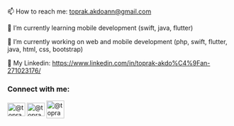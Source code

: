 

📫 How to reach me: toprak.akdoann@gmail.com

🌱 I’m currently learning mobile development (swift, java, flutter)

🔭 I’m currently working on web and mobile development (php, swift, flutter, java, html, css, bootstrap)

🔗 My Linkedin: https://www.linkedin.com/in/toprak-akdo%C4%9Fan-271023176/

<h3 align="left">Connect with me:</h3>
<p align="left">
<a href="https://twitter.com/@toprakkakdogan" target="blank"><img align="center" src="https://raw.githubusercontent.com/rahuldkjain/github-profile-readme-generator/master/src/images/icons/Social/twitter.svg" alt="@toprakkakdogan" height="30" width="40" /></a>
<a href="https://instagram.com/@toprakakdogann" target="blank"><img align="center" src="https://raw.githubusercontent.com/rahuldkjain/github-profile-readme-generator/master/src/images/icons/Social/instagram.svg" alt="@toprakakdogann" height="30" width="40" /></a>
<a href="https://linkedin.com/in/a" target="blank"><img align="center" src="https://raw.githubusercontent.com/rahuldkjain/github-profile-readme-generator/master/src/images/icons/Social/linked-in-alt.svg" alt="@toprakakdogann" eight="30" width="40" /></a>
</p>

<!--
**toprakakdogann/toprakakdogann** is a ✨ _special_ ✨ repository because its `README.md` (this file) appears on your GitHub profile.

Here are some ideas to get you started:

- 🔭 I’m currently working on ...
- 🌱 I’m currently learning ...
- 👯 I’m looking to collaborate on ...
- 🤔 I’m looking for help with ...
- 💬 Ask me about ...
- 📫 How to reach me: ...
- 😄 Pronouns: ...
- ⚡ Fun fact: ...
-->

